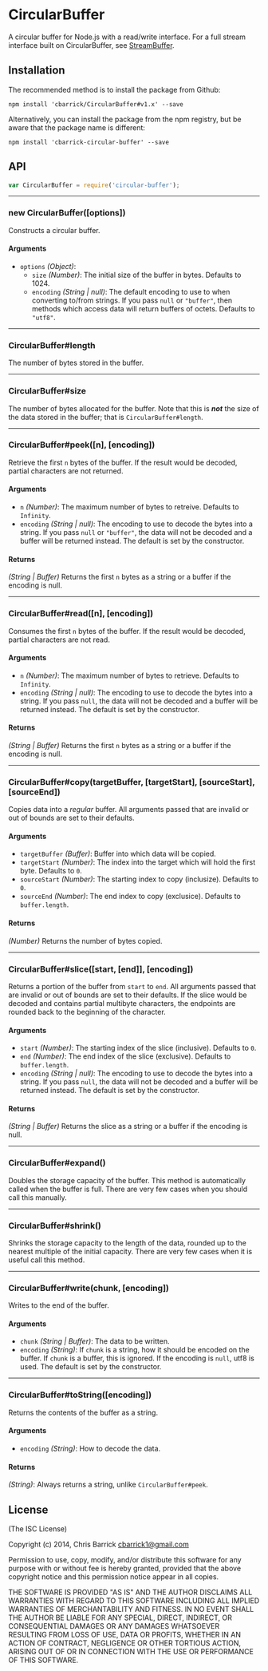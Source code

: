 CircularBuffer
==================================================
A circular buffer for Node.js with a read/write interface. For a full stream interface built on CircularBuffer, see [StreamBuffer][].

[StreamBuffer]: https://github.com/cbarrick/StreamBuffer


Installation
--------------------------------------------------

The recommended method is to install the package from Github:

```shell
npm install 'cbarrick/CircularBuffer#v1.x' --save
```

Alternatively, you can install the package from the npm registry, but be aware that the package name is different:

```shell
npm install 'cbarrick-circular-buffer' --save
```


API
--------------------------------------------------

```javascript
var CircularBuffer = require('circular-buffer');
```

-----

### new CircularBuffer([options])

Constructs a circular buffer.

#### Arguments
- `options` *(Object)*:
	- `size` *(Number)*: The initial size of the buffer in bytes. Defaults to 1024.
	- `encoding` *(String | null)*: The default encoding to use to when converting to/from strings. If you pass `null` or `"buffer"`, then methods which access data will return buffers of octets. Defaults to `"utf8"`.

-----

### CircularBuffer#length

The number of bytes stored in the buffer.

-----

### CircularBuffer#size

The number of bytes allocated for the buffer. Note that this is ***not*** the size of the data stored in the buffer; that is `CircularBuffer#length`.

-----

### CircularBuffer#peek([n], [encoding])

Retrieve the first `n` bytes of the buffer. If the result would be decoded, partial characters are not returned.

#### Arguments
- `n` *(Number)*: The maximum number of bytes to retreive. Defaults to `Infinity`.
- `encoding` *(String | null)*: The encoding to use to decode the bytes into a string. If you pass `null` or `"buffer"`, the data will not be decoded and a buffer will be returned instead. The default is set by the constructor.

#### Returns
*(String | Buffer)* Returns the first `n` bytes as a string or a buffer if the encoding is null.


-----

### CircularBuffer#read([n], [encoding])

Consumes the first `n` bytes of the buffer. If the result would be decoded, partial characters are not read.

#### Arguments
- `n` *(Number)*: The maximum number of bytes to retrieve. Defaults to `Infinity`.
- `encoding` *(String | null)*: The encoding to use to decode the bytes into a string. If you pass `null`, the data will not be decoded and a buffer will be returned instead. The default is set by the constructor.

#### Returns
*(String | Buffer)* Returns the first `n` bytes as a string or a buffer if the encoding is null.

-----

### CircularBuffer#copy(targetBuffer, [targetStart], [sourceStart], [sourceEnd])

Copies data into a *regular* buffer. All arguments passed that are invalid or out of bounds are set to their defaults.

#### Arguments
- `targetBuffer` *(Buffer)*: Buffer into which data will be copied.
- `targetStart` *(Number)*: The index into the target which will hold the first byte. Defaults to `0`.
- `sourceStart` *(Number)*: The starting index to copy (inclusize). Defaults to `0`.
- `sourceEnd` *(Number)*: The end index to copy (exclusice). Defaults to `buffer.length`.

#### Returns
*(Number)* Returns the number of bytes copied.

-----

### CircularBuffer#slice([start, [end]], [encoding])

Returns a portion of the buffer from `start` to `end`. All arguments passed that are
invalid or out of bounds are set to their defaults. If the slice would be decoded and contains partial multibyte characters, the endpoints are rounded back to the beginning of the character.

#### Arguments
- `start` *(Number)*: The starting index of the slice (inclusive). Defaults to `0`.
- `end` *(Number)*: The end index of the slice (exclusive). Defaults to `buffer.length`.
- `encoding` *(String | null)*: The encoding to use to decode the bytes into a string. If you pass `null`, the data will not be decoded and a buffer will be returned instead. The default is set by the constructor.

#### Returns
*(String | Buffer)* Returns the slice as a string or a buffer if the encoding is null.

-----

### CircularBuffer#expand()

Doubles the storage capacity of the buffer. This method is automatically called when the buffer is full. There are very few cases when you should call this manually.

-----

### CircularBuffer#shrink()

Shrinks the storage capacity to the length of the data, rounded up to the nearest multiple of the initial capacity. There are very few cases when it is useful call this method.

-----

### CircularBuffer#write(chunk, [encoding])

Writes to the end of the buffer.

#### Arguments
- `chunk` *(String | Buffer)*: The data to be written.
- `encoding` *(String)*: If `chunk` is a string, how it should be encoded on the buffer. If `chunk` is a buffer, this is ignored. If the encoding is `null`, utf8 is used. The default is set by the constructor.

-----

### CircularBuffer#toString([encoding])

Returns the contents of the buffer as a string.

#### Arguments
- `encoding` *(String)*: How to decode the data.

#### Returns
*(String)*: Always returns a string, unlike `CircularBuffer#peek`.


License
--------------------------------------------------
(The ISC License)

Copyright (c) 2014, Chris Barrick <cbarrick1@gmail.com>

Permission to use, copy, modify, and/or distribute this software for any purpose with or without fee is hereby granted, provided that the above copyright notice and this permission notice appear in all copies.

THE SOFTWARE IS PROVIDED "AS IS" AND THE AUTHOR DISCLAIMS ALL WARRANTIES WITH REGARD TO THIS SOFTWARE INCLUDING ALL IMPLIED WARRANTIES OF MERCHANTABILITY AND FITNESS. IN NO EVENT SHALL THE AUTHOR BE LIABLE FOR ANY SPECIAL, DIRECT, INDIRECT, OR CONSEQUENTIAL DAMAGES OR ANY DAMAGES WHATSOEVER RESULTING FROM LOSS OF USE, DATA OR PROFITS, WHETHER IN AN ACTION OF CONTRACT, NEGLIGENCE OR OTHER TORTIOUS ACTION, ARISING OUT OF OR IN CONNECTION WITH THE USE OR PERFORMANCE OF THIS SOFTWARE.
